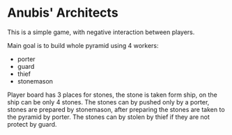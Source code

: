 # Anubis' Architects

This is a simple game, with negative interaction between players.

Main goal is to build whole pyramid using 4 workers:
- porter 
- guard 
- thief 
- stonemason

Player board has 3 places for stones, the stone is taken form ship, on the ship can be only 4 stones.
The stones can by pushed only by a porter, stones are prepared by stonemason, after preparing the stones are taken to the pyramid by porter.
The stones can by stolen by thief if they are not protect by guard.
